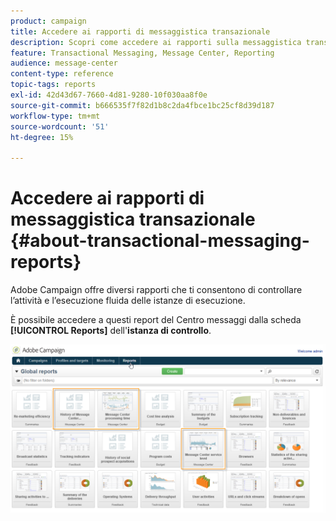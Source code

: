 ```yaml
---
product: campaign
title: Accedere ai rapporti di messaggistica transazionale
description: Scopri come accedere ai rapporti sulla messaggistica transazionale di Adobe Campaign Classic
feature: Transactional Messaging, Message Center, Reporting
audience: message-center
content-type: reference
topic-tags: reports
exl-id: 42d43d67-7660-4d81-9280-10f030aa8f0e
source-git-commit: b666535f7f82d1b8c2da4fbce1bc25cf8d39d187
workflow-type: tm+mt
source-wordcount: '51'
ht-degree: 15%

---
```


# Accedere ai rapporti di messaggistica transazionale {#about-transactional-messaging-reports}



Adobe Campaign offre diversi rapporti che ti consentono di controllare l’attività e l’esecuzione fluida delle istanze di esecuzione.

È possibile accedere a questi report del Centro messaggi dalla scheda **[!UICONTROL Reports]** dell&#39;**istanza di controllo**.

![](assets/messagecenter_reporting_002.png)
